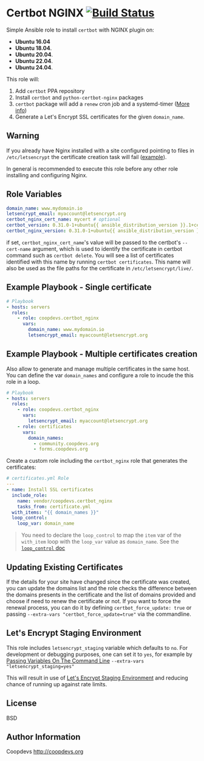 Certbot NGINX [![Build Status](https://travis-ci.org/coopdevs/certbot_nginx.svg?branch=master)](https://travis-ci.org/coopdevs/certbot_nginx)
=========

Simple Ansible role to install `certbot` with NGINX plugin on:
* **Ubuntu 16.04**
* **Ubuntu 18.04**.
* **Ubuntu 20.04**.
* **Ubuntu 22.04**.
* **Ubuntu 24.04**.

This role will:
1. Add `certbot` PPA repository
2. Install `certbot` and `python-certbot-nginx` packages
3. `certbot` package will add a `renew` cron job and a systemd-timer ([More info](https://certbot.eff.org/#ubuntuxenial-nginx))
4. Generate a Let's Encrypt SSL certificates for the given `domain_name`.

Warning
-------
If you already have Nginx installed with a site configured pointing to files in `/etc/letsencrypt` the certificate creation task will fail ([example](https://gitlab.com/coopdevs/odoo-lafeixa-inventory/-/blob/master/inventory/group_vars/all.yml#L37)).

In general is recommended to execute this role before any other role installing and configuring Nginx.

Role Variables
--------------
```yaml
domain_name: www.mydomain.io
letsencrypt_email: myaccount@letsencrypt.org
certbot_nginx_cert_name: mycert # optional
certbot_version: 0.31.0-1+ubuntu{{ ansible_distribution_version }}.1+certbot+1 # optional
certbot_nginx_version: 0.31.0-1+ubuntu{{ ansible_distribution_version }}.1+certbot+1 # optional
```

if set, `certbot_nginx_cert_name`'s value will be passed to the certbot's `--cert-name` argument, which is used to identify the certificate in certbot command such as `certbot delete`. You will see a list of certificates identified with this name by running `certbot certificates`. This name will also be used as the file paths for the certificate in `/etc/letsencrypt/live/`.

Example Playbook - Single certificate
-------------------------------------

```yaml
# Playbook
- hosts: servers
  roles:
    - role: coopdevs.certbot_nginx
      vars:
        domain_name: www.mydomain.io
        letsencrypt_email: myaccount@letsencrypt.org
```

Example Playbook - Multiple certificates creation
-------------------------------------------------

Also allow to generate and manage multiple certificates in the same host.
You can define the var `domain_names` and configure a role to incude the this role in a loop.

```yaml
# Playbook
- hosts: servers
  roles:
    - role: coopdevs.certbot_nginx
      vars:
        letsencrypt_email: myaccount@letsencrypt.org
    - role: certificates
      vars:
        domain_names:
          - community.coopdevs.org
          - forms.coopdevs.org
```

Create a custom role including the `certbot_nginx` role that generates the certificates:

```yaml
# certificates.yml Role
---
- name: Install SSL certificates
  include_role:
    name: vendor/coopdevs.certbot_nginx
    tasks_from: certificate.yml
  with_items: "{{ domain_names }}"
  loop_control:
    loop_var: domain_name
```

> You need to declare the `loop_control` to map the `item` var of the `with_item` loop with the `loop_var` value as `domain_name`. See the [`loop_control` doc](https://docs.ansible.com/ansible/latest/user_guide/playbooks_loops.html?highlight=loop_control#loop-control)

Updating Existing Certificates
-------------------------------

If the details for your site have changed since the certificate was created, you can update the domains list and the role checks the difference between the domains presents in the certificate and the list of domains provided and choose if need to renew the certificate or not. If you want to force the renewal process, you can do it by defining `certbot_force_update: true` or passing `--extra-vars "certbot_force_update=true"` via the commandline.


Let's Encrypt Staging Environment
---------------------------------

This role includes `letsencrypt_staging` variable which defaults to `no`. For development or debugging purposes, one can set it to `yes`,
for example by [Passing Variables On The Command Line](http://docs.ansible.com/ansible/latest/user_guide/playbooks_variables.html#passing-variables-on-the-command-line) `--extra-vars "letsencrypt_staging=yes"`

This will result in use of [Let's Encrypt Staging Environment](https://letsencrypt.org/docs/staging-environment/) and reducing chance of
running up against rate limits.

License
-------

BSD

Author Information
------------------

Coopdevs http://coopdevs.org
